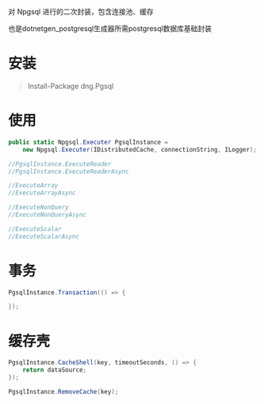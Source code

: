 对 Npgsql 进行的二次封装，包含连接池、缓存

也是dotnetgen_postgresql生成器所需postgresql数据库基础封装

# 安装

> Install-Package dng.Pgsql

# 使用

```csharp
public static Npgsql.Executer PgsqlInstance = 
    new Npgsql.Executer(IDistributedCache, connectionString, ILogger);

//PgsqlInstance.ExecuteReader
//PgsqlInstance.ExecuteReaderAsync

//ExecuteArray
//ExecuteArrayAsync

//ExecuteNonQuery
//ExecuteNonQueryAsync

//ExecuteScalar
//ExecuteScalarAsync
```

# 事务

```csharp
PgsqlInstance.Transaction(() => {

});
```

# 缓存壳

```csharp
PgsqlInstance.CacheShell(key, timeoutSeconds, () => {
    return dataSource;
});

PgsqlInstance.RemoveCache(key);
```
